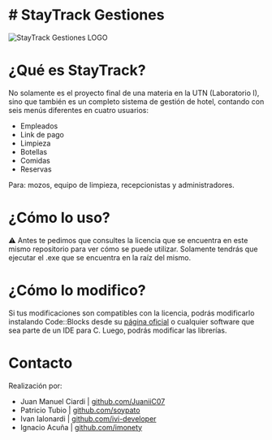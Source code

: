 # # StayTrack Gestiones
![StayTrack Gestiones LOGO
](https://github.com/soypato/Stay-Track-Gestiones/blob/main/OFFCODE%20ASSETS/branding/cover.png?raw=true)
# ¿Qué es StayTrack?
No solamente es el proyecto final de una materia en la UTN (Laboratorio I), sino que también es un completo sistema de gestión de hotel, contando con seis menús diferentes en cuatro usuarios:
- Empleados
- Link de pago
- Limpieza
- Botellas	
- Comidas	
- Reservas	

Para: mozos, equipo de limpieza, recepcionistas y administradores.
# ¿Cómo lo uso?
⚠ Antes te pedimos que consultes la licencia que se encuentra en este mismo repositorio para ver cómo se puede utilizar.
Solamente tendrás que ejecutar el .exe que  se encuentra en la raíz del mismo.
# ¿Cómo lo modifico?
Si tus modificaciones son compatibles con la licencia, podrás modificarlo instalando Code::Blocks desde su [página oficial](https://www.codeblocks.org/) o cualquier software que sea parte de un IDE para C.
Luego, podrás modificar las librerías.

# Contacto
Realización por:
- Juan Manuel Ciardi | [github.com/JuaniiC07](http://github.com/JuaniiC07)
-   Patricio Tubio | [github.com/soypato](http://github.com/soypato)  
-   Ivan Ialonardi | [github.com/ivi-developer](http://github.com/ivi-developer)
 - Ignacio Acuña | [github.com/imonety](http://github.com/imonety)

